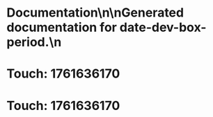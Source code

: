 # Documentation\n\nGenerated documentation for date-dev-box-period.\n

# Touch: 1761636170

# Touch: 1761636170

